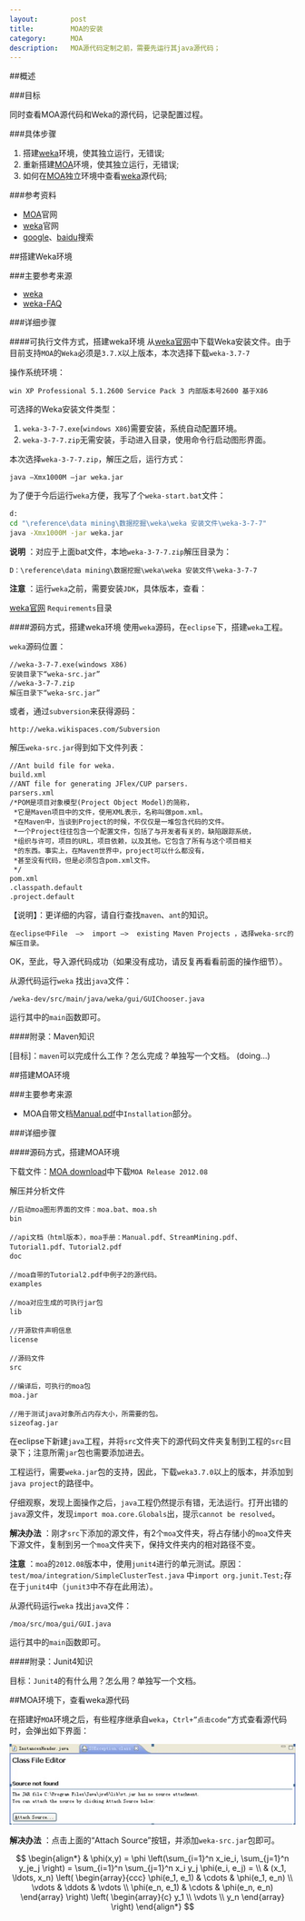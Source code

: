 ```yaml
---
layout:        post
title:         MOA的安装
category:      MOA
description:   MOA源代码定制之前，需要先运行其java源代码；
---
```


##概述

###目标

同时查看MOA源代码和Weka的源代码，记录配置过程。

###具体步骤
1. 搭建[weka]环境，使其独立运行，无错误;
2. 重新搭建[MOA]环境，使其独立运行，无错误;
3. 如何在[MOA]独立环境中查看[weka]源代码;

###参考资料
+ [MOA]官网
+ [weka]官网 
+ [google]、[baidu]搜索

##搭建Weka环境

###主要参考来源

* [weka]
* [weka-FAQ]

###详细步骤

####可执行文件方式，搭建weka环境
从[weka官网][weka]中下载Weka安装文件。由于目前支持`MOA`的`Weka`必须是`3.7.X`以上版本，本次选择下载`weka-3.7-7`

操作系统环境：

    win XP Professional 5.1.2600 Service Pack 3 内部版本号2600 基于X86

可选择的Weka安装文件类型：

1. `weka-3-7-7.exe`(`windows X86`)需要安装，系统自动配置环境。
2. `weka-3-7-7.zip`无需安装，手动进入目录，使用命令行启动图形界面。

本次选择`weka-3-7-7.zip`，解压之后，运行方式：

    java –Xmx1000M –jar weka.jar
    
为了便于今后运行`weka`方便，我写了个`weka-start.bat`文件：

~~~~bat
d:
cd "\reference\data mining\数据挖掘\weka\weka 安装文件\weka-3-7-7"
java -Xmx1000M -jar weka.jar
~~~~

__说明__ ：对应于上面bat文件，本地`weka-3-7-7.zip`解压目录为：

    D：\reference\data mining\数据挖掘\weka\weka 安装文件\weka-3-7-7

__注意__ ：运行`weka`之前，需要安装`JDK`，具体版本，查看：

   [weka官网] `Requirements`目录

####源码方式，搭建weka环境
使用`weka`源码，在`eclipse`下，搭建`weka`工程。

`weka`源码位置：

    //weka-3-7-7.exe(windows X86)
    安装目录下“weka-src.jar”
    //weka-3-7-7.zip
    解压目录下“weka-src.jar”

或者，通过`subversion`来获得源码：

    http://weka.wikispaces.com/Subversion
    
解压`weka-src.jar`得到如下文件列表：

    //Ant build file for weka.
    build.xml
    //ANT file for generating JFlex/CUP parsers.
    parsers.xml
    /*POM是项目对象模型(Project Object Model)的简称，
     *它是Maven项目中的文件，使用XML表示，名称叫做pom.xml。
     *在Maven中，当谈到Project的时候，不仅仅是一堆包含代码的文件。
     *一个Project往往包含一个配置文件，包括了与开发者有关的，缺陷跟踪系统，
     *组织与许可，项目的URL，项目依赖，以及其他。它包含了所有与这个项目相关
     *的东西。事实上，在Maven世界中，project可以什么都没有，
     *甚至没有代码，但是必须包含pom.xml文件。
     */
    pom.xml
    .classpath.default
    .project.default
	
【说明】：更详细的内容，请自行查找`maven`、`ant`的知识。

    在eclipse中File  –>  import –>  existing Maven Projects ，选择weka-src的解压目录。

OK，至此，导入源代码成功（如果没有成功，请反复再看看前面的操作细节）。

从源代码运行`weka`
找出`java`文件：

    /weka-dev/src/main/java/weka/gui/GUIChooser.java
    
运行其中的`main`函数即可。

####附录：Maven知识

[目标]：`maven`可以完成什么工作？怎么完成？单独写一个文档。
(doing...)

##搭建MOA环境

###主要参考来源

* MOA自带文档[Manual.pdf]中`Installation`部分。
 
###详细步骤


####源码方式，搭建MOA环境

下载文件：[MOA download]中下载`MOA Release 2012.08`

解压并分析文件


	//启动moa图形界面的文件：moa.bat、moa.sh
	bin

	//api文档（html版本），moa手册：Manual.pdf、StreamMining.pdf、 Tutorial1.pdf、Tutorial2.pdf
	doc

	//moa自带的Tutorial2.pdf中例子2的源代码。
	examples
	 
	//moa对应生成的可执行jar包
	lib
	 
	//开源软件声明信息
	license

	//源码文件
	src

	//编译后，可执行的moa包
	moa.jar

	//用于测试java对象所占内存大小，所需要的包。
	sizeofag.jar



在eclipse下新建`java`工程，并将`src`文件夹下的源代码文件夹复制到工程的`src`目录下；注意所需`jar`包也需要添加进去。

工程运行，需要`weka.jar`包的支持，因此，下载`weka3.7.0`以上的版本，并添加到`java project`的路径中。

仔细观察，发现上面操作之后，`java`工程仍然提示有错，无法运行。打开出错的`java`源文件，发现`import moa.core.Globals`出，提示`cannot be resolved`。


__解决办法__ ：刚才`src`下添加的源文件，有2个`moa`文件夹，将占存储小的`moa`文件夹下源文件，复制到另一个`moa`文件夹下，保持文件夹内的相对路径不变。

__注意__ ：`moa`的`2012.08`版本中，使用`junit4`进行的单元测试。原因：`test/moa/integration/SimpleClusterTest.java` 中`import org.junit.Test;`存在于`junit4`中（`junit3`中不存在此用法）。
  
从源代码运行`weka`
找出`java`文件：

    /moa/src/moa/gui/GUI.java

运行其中的`main`函数即可。

####附录：Junit4知识

目标：`Junit4`的有什么用？怎么用？单独写一个文档。


##MOA环境下，查看weka源代码

在搭建好`MOA`环境之后，有些程序继承自`weka`，`Ctrl+”点击code”`方式查看源代码时，会弹出如下界面：

![attach-src](/images/install-moa/attach-sourcecode.jpg)

__解决办法__ ：点击上面的“Attach Source”按钮，并添加`weka-src.jar`包即可。





$$
\begin{align*}
  & \phi(x,y) = \phi \left(\sum_{i=1}^n x_ie_i, \sum_{j=1}^n y_je_j \right)
  = \sum_{i=1}^n \sum_{j=1}^n x_i y_j \phi(e_i, e_j) = \\
  & (x_1, \ldots, x_n) \left( \begin{array}{ccc}
      \phi(e_1, e_1) & \cdots & \phi(e_1, e_n) \\
      \vdots & \ddots & \vdots \\
      \phi(e_n, e_1) & \cdots & \phi(e_n, e_n)
    \end{array} \right)
  \left( \begin{array}{c}
      y_1 \\
      \vdots \\
      y_n
    \end{array} \right)
\end{align*}
$$














[MOA]: http://moa.cs.waikato.ac.nz "Massive Online Analysis"
[weka官网]: http://www.cs.waikato.ac.nz/ml/weka/ "Waikato Environment for Knowledge Analysis"
[weka]: http://www.cs.waikato.ac.nz/ml/weka/ "Waikato Environment for Knowledge Analysis"
[google]: http://www.google.com/ncr "google search engine"
[baidu]: http://www.baidu.com "baidu search engine"
[weka-FAQ]: http://weka.wikispaces.com/Frequently+Asked+Questions "weka Frequently Asked Questions"
[Manual.pdf]: http://heanet.dl.sourceforge.net/project/moa-datastream/documentation/Manual.pdf "MOA Manual Documentation"
[MOA download]: http://moa.cms.waikato.ac.nz/downloads/ "MOA download site"




